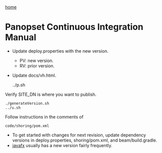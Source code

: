 [home](../README.md)

# Panopset Continuous Integration Manual

* Update deploy.properties with the new version.
  * PV: new version.
  * RV: prior version.
* Update docs/vh.html.


    ../p.sh


Verify SITE_DN is where you want to publish.
 

    ./generateVersion.sh
    ../u.sh

Follow instructions in the comments of

    code/shoring/pom.xml
    


* To get started with changes for next revision, update dependency versions in deploy.properties, shoring/pom.xml, and beam/build.gradle.
* [javafx](https://mvnrepository.com/artifact/org.openjfx/javafx-fxml) usually has a new version fairly frequently.
